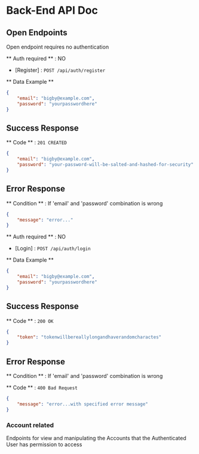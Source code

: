 # Back-End API Doc

## Open Endpoints

Open endpoint requires no authentication

** Auth required ** : NO

* [Register] : `POST /api/auth/register`

** Data Example **

```json
{
	"email": "bigby@example.com",
	"password": "yourpasswordhere"
}
```
## Success Response

** Code ** : `201 CREATED`

```json
{
	"email": "bigby@example.com",
	"password": "your-password-will-be-salted-and-hashed-for-security"
}
```

## Error Response

** Condition ** : If 'email' and 'password' combination is wrong

```json
{
 	"message": "error..."
}
```
** Auth required ** : NO

* [Login] : `POST /api/auth/login`

** Data Example **

```json
{
	"email": "bigby@example.com",
	"password": "yourpasswordhere"
}
```

## Success Response

** Code ** : `200 OK`

```json
{
	"token": "tokenwillbereallylongandhaverandomcharactes"
}
```

## Error Response

** Condition ** : If 'email' and 'password' combination is wrong

** Code ** : `400 Bad Request`

```json
{
 	"message": "error...with specified error message"
}
```


### Account related

Endpoints for view and manipulating the Accounts that the Authenticated User has permission to access
